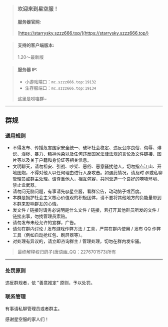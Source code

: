 > ### 欢迎来到星空服！
>
>  #### 服务器官网:
> [https://starrysky.szzz666.top/](https://starrysky.szzz666.top/)

>  #### 支持的客户端版本:
> 1.20～最新版

>  #### 服务器 IP:
> - 小游戏端口：`mc.szzz666.top:19132`
> - 生存服端口：`mc.szzz666.top:19134`
>
> 这里是唠嗑群~

---

## 群规

### 通用规则
- 不得发布、传播危害国家安全统一、破坏社会稳定、违反公序良俗、侮辱、诽谤、淫秽、暴力、精神污染以及任何违反国家法律法规的言论及文件链接、图片等以及关于户籍和身份证等相关信息。
- 文明聊天，请勿祖安、引战、吵架、恶俗、恶意骚扰他人，切勿指点江山、开地图炮，不得对他人以任何理由进行人身攻击。如遇此情况，请及时 @或私聊管理员或群主处理。请尊重他人，相互包容，共同营造一个良好的唠嗑环境、禁止盒武器。
- 请勿问无脑问题，有事请先@星空酱，看群公告，动动脑子或百度。
- 本群是拥护社会主义核心价值观的积极团体，请不要将其他地方的负能量带到本群来影响群友的心情。
- 发文件 / 链接时请务必说明是什么文件 / 链接，若打开其他群员所发的文件 / 链接出事，勿找管理员索赔。
- 请勿发布未经允许的宣群，广告。
- 请勿在群内讨论 / 发布游戏作弊方法 / 工具，严禁在群内使用 / 发布 QQ 作弊工具（例如自动抢红包、刷屏器等）。
- 对处理有异议的，请立即咨询群主 / 管理处理，切勿在群内发牢骚。
> 最终解释权归鸽子(唐语幽_QQ：2276701573)所有
---

### 处罚原则
违反群规者，依 "善意推定" 原则，予以处罚。

### 联系管理
有事请私聊管理员或者群主。

感谢星空服的家人们！